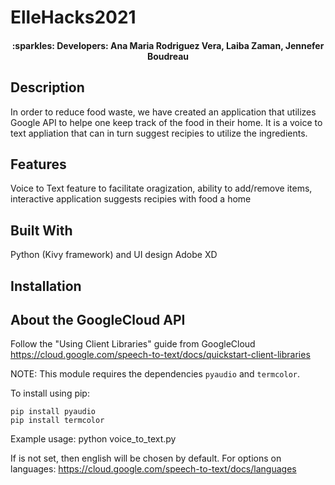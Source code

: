 # ElleHacks2021

<h4 align="center"> :sparkles: Developers: Ana Maria Rodriguez Vera, Laiba Zaman, Jennefer Boudreau </h4>

<h2> Description </h2>
<p> In order to reduce food waste, we have created an application that utilizes Google API to helpe one keep track of the food in their home. It is a voice to text appliation that can in turn suggest recipies to utilize the ingredients. </p>

<h2> Features </h2>
<p> Voice to Text feature to facilitate oragization, 
  ability to add/remove items, 
  interactive application suggests recipies with food a home</p>

<h2> Built With </h2>
<p> Python (Kivy framework) and UI design Adobe XD</p>

<h2> Installation </h2>

<h2> About the GoogleCloud API </h2>

Follow the "Using Client Libraries" guide from GoogleCloud
https://cloud.google.com/speech-to-text/docs/quickstart-client-libraries

NOTE: This module requires the dependencies `pyaudio` and `termcolor`.

To install using pip:

    pip install pyaudio
    pip install termcolor

Example usage:
    python voice_to_text.py <language>

If <language> is not set, then english will be chosen by default. For options on languages: https://cloud.google.com/speech-to-text/docs/languages
